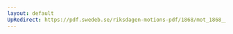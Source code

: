 ```yaml
---
layout: default
UpRedirect: https://pdf.swedeb.se/riksdagen-motions-pdf/1868/mot_1868__fk__00042/mot_1868__fk__00042_001.pdf
---
```

